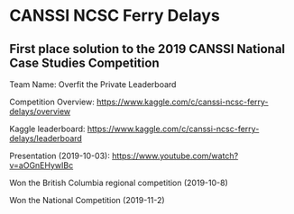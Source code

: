 # CANSSI NCSC Ferry Delays


## First place solution to the 2019 CANSSI National Case Studies Competition

Team Name: Overfit the Private Leaderboard

Competition Overview: https://www.kaggle.com/c/canssi-ncsc-ferry-delays/overview

Kaggle leaderboard: https://www.kaggle.com/c/canssi-ncsc-ferry-delays/leaderboard

Presentation (2019-10-03): https://www.youtube.com/watch?v=aOGnEHywIBc

Won the British Columbia regional competition (2019-10-8) 

Won the National Competition (2019-11-2)
